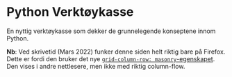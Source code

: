 # Python Verktøykasse

En nyttig verktøykasse som dekker de grunnelegende konseptene innom Python.

**Nb**: Ved skrivetid (Mars 2022) funker denne siden helt riktig bare på Firefox. Dette er fordi den bruker det nye [`grid-column-row: masonry`-egenskapet](https://developer.mozilla.org/en-US/docs/Web/CSS/CSS_Grid_Layout/Masonry_Layout). Den vises i andre nettlesere, men ikke med riktig column-flow.